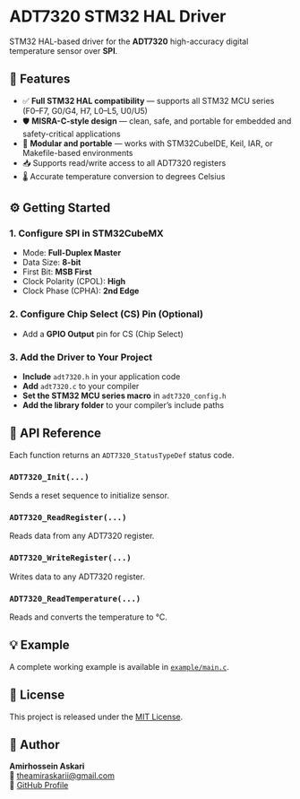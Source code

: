 # ADT7320 STM32 HAL Driver

STM32 HAL-based driver for the **ADT7320** high-accuracy digital temperature sensor over **SPI**.

## 🔧 Features
- ✅ **Full STM32 HAL compatibility** — supports all STM32 MCU series (F0–F7, G0/G4, H7, L0–L5, U0/U5)
- 🛡️ **MISRA-C-style design** — clean, safe, and portable for embedded and safety-critical applications
- 🔄 **Modular and portable** — works with STM32CubeIDE, Keil, IAR, or Makefile-based environments
- 📥 Supports read/write access to all ADT7320 registers
- 🌡️ Accurate temperature conversion to degrees Celsius

## ⚙️ Getting Started

### 1. Configure SPI in STM32CubeMX
- Mode: **Full-Duplex Master**
- Data Size: **8-bit**
- First Bit: **MSB First**
- Clock Polarity (CPOL): **High**
- Clock Phase (CPHA): **2nd Edge**

### 2. Configure Chip Select (CS) Pin (Optional)
- Add a **GPIO Output** pin for CS (Chip Select)

### 3. Add the Driver to Your Project
- **Include** `adt7320.h` in your application code
- **Add** `adt7320.c` to your compiler
- **Set the STM32 MCU series macro** in `adt7320_config.h`
- **Add the library folder** to your compiler’s include paths

## 🧪 API Reference
Each function returns an `ADT7320_StatusTypeDef` status code.

### `ADT7320_Init(...)`  
Sends a reset sequence to initialize sensor.

### `ADT7320_ReadRegister(...)`  
Reads data from any ADT7320 register.

### `ADT7320_WriteRegister(...)`  
Writes data to any ADT7320 register.

### `ADT7320_ReadTemperature(...)`  
Reads and converts the temperature to °C.

## 💡 Example
A complete working example is available in [`example/main.c`](./example/main.c).

## 📜 License
This project is released under the [MIT License](./LICENSE).

## 👤 Author
**Amirhossein Askari**  
📧 theamiraskarii@gmail.com  
🔗 [GitHub Profile](https://github.com/AmirhoseinAskari)

